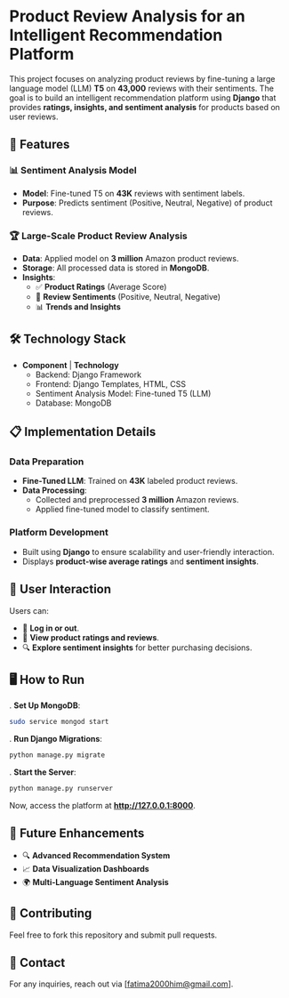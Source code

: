 # Product Review Analysis for an Intelligent Recommendation Platform

This project focuses on analyzing product reviews by fine-tuning a large language model (LLM) **T5** on **43,000** reviews with their sentiments. The goal is to build an intelligent recommendation platform using **Django** that provides **ratings, insights, and sentiment analysis** for products based on user reviews.

## 🚀 Features

### 📊 Sentiment Analysis Model
- **Model**: Fine-tuned T5 on **43K** reviews with sentiment labels.
- **Purpose**: Predicts sentiment (Positive, Neutral, Negative) of product reviews.

### 🏆 Large-Scale Product Review Analysis
- **Data**: Applied model on **3 million** Amazon product reviews.
- **Storage**: All processed data is stored in **MongoDB**.
- **Insights**:
  - ✅ **Product Ratings** (Average Score)
  - 📝 **Review Sentiments** (Positive, Neutral, Negative)
  - 📊 **Trends and Insights**

## 🛠 Technology Stack

- **Component** | **Technology**
  - Backend: Django Framework
  - Frontend: Django Templates, HTML, CSS
  - Sentiment Analysis Model: Fine-tuned T5 (LLM)
  - Database: MongoDB

## 📋 Implementation Details

### Data Preparation
- **Fine-Tuned LLM**: Trained on **43K** labeled product reviews.
- **Data Processing**:
  - Collected and preprocessed **3 million** Amazon reviews.
  - Applied fine-tuned model to classify sentiment.

### Platform Development
- Built using **Django** to ensure scalability and user-friendly interaction.
- Displays **product-wise average ratings** and **sentiment insights**.

## 🎯 User Interaction

Users can:
- 🛂 **Log in or out**.
- 📢 **View product ratings and reviews**.
- 🔍 **Explore sentiment insights** for better purchasing decisions.

## 🖥️ How to Run




. **Set Up MongoDB**:
   ```bash
   sudo service mongod start
   ```

. **Run Django Migrations**:
   ```bash
   python manage.py migrate
   ```

. **Start the Server**:
   ```bash
   python manage.py runserver
   ```

   Now, access the platform at **http://127.0.0.1:8000**.

## 📌 Future Enhancements
- 🔍 **Advanced Recommendation System**
- 📈 **Data Visualization Dashboards**
- 🌍 **Multi-Language Sentiment Analysis**


## 🤝 Contributing
Feel free to fork this repository and submit pull requests.

## 📧 Contact
For any inquiries, reach out via [fatima2000him@gmail.com].

